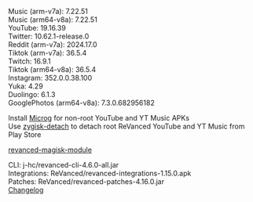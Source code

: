 Music (arm-v7a): 7.22.51  
Music (arm64-v8a): 7.22.51  
YouTube: 19.16.39  
Twitter: 10.62.1-release.0  
Reddit (arm-v7a): 2024.17.0  
Tiktok (arm-v7a): 36.5.4  
Twitch: 16.9.1  
Tiktok (arm64-v8a): 36.5.4  
Instagram: 352.0.0.38.100  
Yuka: 4.29  
Duolingo: 6.1.3  
GooglePhotos (arm64-v8a): 7.3.0.682956182  

Install [Microg](https://github.com/ReVanced/GmsCore/releases) for non-root YouTube and YT Music APKs  
Use [zygisk-detach](https://github.com/j-hc/zygisk-detach) to detach root ReVanced YouTube and YT Music from Play Store  

[revanced-magisk-module](https://github.com/j-hc/revanced-magisk-module)
  
CLI: j-hc/revanced-cli-4.6.0-all.jar  
Integrations: ReVanced/revanced-integrations-1.15.0.apk  
Patches: ReVanced/revanced-patches-4.16.0.jar  
[Changelog](https://github.com/ReVanced/revanced-patches/releases/tag/v4.16.0)  

